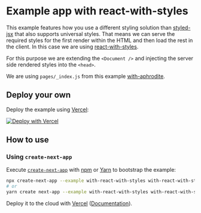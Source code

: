 # Example app with react-with-styles

This example features how you use a different styling solution than [styled-jsx](https://github.com/zeit/styled-jsx) that also supports universal styles.
That means we can serve the required styles for the first render within the HTML and then load the rest in the client.
In this case we are using [react-with-styles](https://github.com/airbnb/react-with-styles).

For this purpose we are extending the `<Document />` and injecting the server side rendered styles into the `<head>`.

We are using `pages/_index.js` from this example [with-aphrodite](https://github.com/vercel/next.js/tree/master/examples/with-aphrodite).

## Deploy your own

Deploy the example using [Vercel](https://vercel.com):

[![Deploy with Vercel](https://vercel.com/button)](https://vercel.com/import/project?template=https://github.com/vercel/next.js/tree/canary/examples/with-react-with-styles)

## How to use

### Using `create-next-app`

Execute [`create-next-app`](https://github.com/vercel/next.js/tree/canary/packages/create-next-app) with [npm](https://docs.npmjs.com/cli/init) or [Yarn](https://yarnpkg.com/lang/en/docs/cli/create/) to bootstrap the example:

```bash
npx create-next-app --example with-react-with-styles with-react-with-styles-app
# or
yarn create next-app --example with-react-with-styles with-react-with-styles-app
```

Deploy it to the cloud with [Vercel](https://vercel.com/import?filter=next.js&utm_source=github&utm_medium=readme&utm_campaign=next-example) ([Documentation](https://nextjs.org/docs/deployment)).

